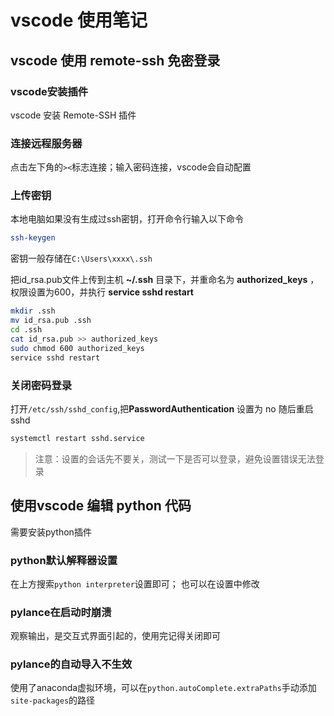 # vscode 使用笔记

## vscode 使用 remote-ssh 免密登录

### vscode安装插件

vscode 安装 Remote-SSH 插件

### 连接远程服务器

点击左下角的`><`标志连接；输入密码连接，vscode会自动配置

### 上传密钥

本地电脑如果没有生成过ssh密钥，打开命令行输入以下命令

```bash
ssh-keygen
```

密钥一般存储在`C:\Users\xxxx\.ssh`

把id_rsa.pub文件上传到主机 **~/.ssh** 目录下，并重命名为 **authorized_keys** ，权限设置为600，并执行 **service sshd restart**

```bash
mkdir .ssh
mv id_rsa.pub .ssh
cd .ssh
cat id_rsa.pub >> authorized_keys
sudo chmod 600 authorized_keys
service sshd restart
```

### 关闭密码登录

打开`/etc/ssh/sshd_config`,把**PasswordAuthentication** 设置为 no
随后重启sshd

```bash
systemctl restart sshd.service
```

> 注意：设置的会话先不要关，测试一下是否可以登录，避免设置错误无法登录

## 使用vscode 编辑 python 代码

需要安装python插件


### python默认解释器设置

在上方搜索`python interpreter`设置即可；
也可以在设置中修改


### pylance在启动时崩溃

观察输出，是交互式界面引起的，使用完记得关闭即可

### pylance的自动导入不生效

使用了anaconda虚拟环境，可以在`python.autoComplete.extraPaths`手动添加`site-packages`的路径
